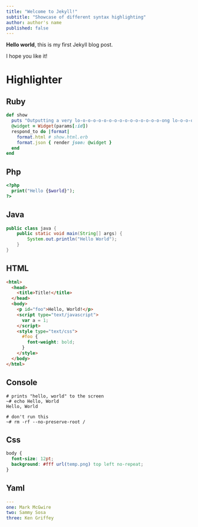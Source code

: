 ```yaml
---
title: "Welcome to Jekyll!"
subtitle: "Showcase of different syntax highlighting"
author: author's name
published: false
---
```


**Hello world**, this is my first Jekyll blog post.

I hope you like it!

# Highlighter

## Ruby

```ruby
def show
  puts "Outputting a very lo-o-o-o-o-o-o-o-o-o-o-o-o-o-o-o-ong lo-o-o-o-o-o-o-o-o-o-o-o-o-o-o-o-ong line"
  @widget = Widget(params[:id])
  respond_to do |format|
    format.html # show.html.erb
    format.json { render json: @widget }
  end
end
```

## Php

```php
<?php
  print("Hello {$world}");
?>
```

## Java

```java
public class java {
    public static void main(String[] args) {
        System.out.println("Hello World");
    }
}
```

## HTML

```html
<html>
  <head>
    <title>Title!</title>
  </head>
  <body>
    <p id="foo">Hello, World!</p>
    <script type="text/javascript">
      var a = 1;
    </script>
    <style type="text/css">
      #foo {
        font-weight: bold;
      }
    </style>
  </body>
</html>
```

## Console

```console
# prints "hello, world" to the screen
~# echo Hello, World
Hello, World

# don't run this
~# rm -rf --no-preserve-root /
```

## Css

```css
body {
  font-size: 12pt;
  background: #fff url(temp.png) top left no-repeat;
}
```

## Yaml

```yaml
---
one: Mark McGwire
two: Sammy Sosa
three: Ken Griffey
```
